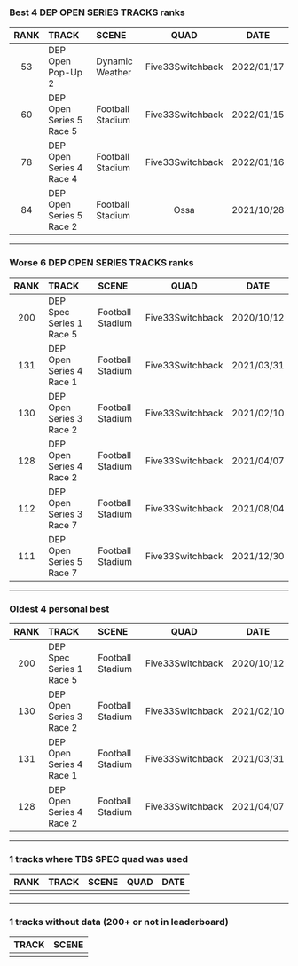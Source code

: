 ### Best 4 DEP OPEN SERIES TRACKS ranks
|RANK|TRACK|SCENE|QUAD|DATE|
|:---:|:---|:---|:---:|:---:|
|53|DEP Open Pop-Up 2|Dynamic Weather|Five33Switchback|2022/01/17|
|60|DEP Open Series 5 Race 5|Football Stadium|Five33Switchback|2022/01/15|
|78|DEP Open Series 4 Race 4|Football Stadium|Five33Switchback|2022/01/16|
|84|DEP Open Series 5 Race 2|Football Stadium|Ossa|2021/10/28|
---
### Worse 6 DEP OPEN SERIES TRACKS ranks
|RANK|TRACK|SCENE|QUAD|DATE|
|:---:|:---|:---|:---:|:---:|
|200|DEP Spec Series 1 Race 5|Football Stadium|Five33Switchback|2020/10/12|
|131|DEP Open Series 4 Race 1|Football Stadium|Five33Switchback|2021/03/31|
|130|DEP Open Series 3 Race 2|Football Stadium|Five33Switchback|2021/02/10|
|128|DEP Open Series 4 Race 2|Football Stadium|Five33Switchback|2021/04/07|
|112|DEP Open Series 3 Race 7|Football Stadium|Five33Switchback|2021/08/04|
|111|DEP Open Series 5 Race 7|Football Stadium|Five33Switchback|2021/12/30|
---
### Oldest 4 personal best
|RANK|TRACK|SCENE|QUAD|DATE|
|:---:|:---|:---|:---:|:---:|
|200|DEP Spec Series 1 Race 5|Football Stadium|Five33Switchback|2020/10/12|
|130|DEP Open Series 3 Race 2|Football Stadium|Five33Switchback|2021/02/10|
|131|DEP Open Series 4 Race 1|Football Stadium|Five33Switchback|2021/03/31|
|128|DEP Open Series 4 Race 2|Football Stadium|Five33Switchback|2021/04/07|
---
### 1 tracks where TBS SPEC quad was used
|RANK|TRACK|SCENE|QUAD|DATE|
|:---:|:---|:---|:---:|:---:|
||||||
---
### 1 tracks without data (200+ or not in leaderboard)
|TRACK|SCENE|
|:---|:---|
|||
